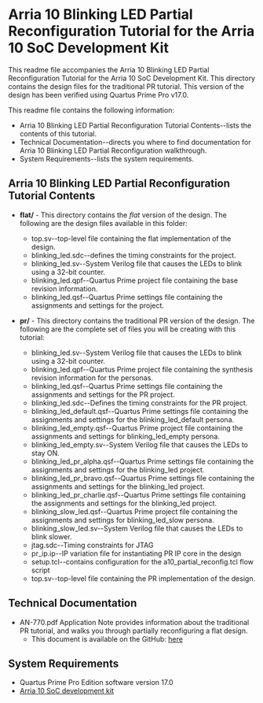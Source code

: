 # Arria 10 Blinking LED Partial Reconfiguration Tutorial for the Arria 10 SoC Development Kit

This readme file accompanies the Arria 10 Blinking LED Partial Reconfiguration Tutorial for the Arria 10 SoC Development Kit. This directory contains the design files for the traditional PR tutorial. This version of the design has been verified using Quartus Prime Pro v17.0.

This readme file contains the following information:

*  Arria 10 Blinking LED Partial Reconfiguration Tutorial Contents--lists the contents of this tutorial.
*  Technical Documentation--directs you where to find documentation for Arria 10 Blinking LED Partial Reconfiguration walkthrough.
*  System Requirements--lists the system requirements.

## Arria 10 Blinking LED Partial Reconfiguration Tutorial Contents

*  **flat/** - This directory contains the *flat* version of the design. The following are the design files available in this folder:
	* top.sv--top-level file containing the flat implementation of the design.
	* blinking_led.sdc--defines the timing constraints for the project.
	* blinking_led.sv--System Verilog file that causes the LEDs to blink using a 32-bit counter.
	* blinking_led.qpf--Quartus Prime project file containing the base revision information.
	* blinking_led.qsf--Quartus Prime settings file containing the assignments and settings for the project.

*  **pr/** - This directory contains the traditional PR version of the design. The following are the complete set of files you will be creating with this tutorial:
	* blinking_led.sv--System Verilog file that causes the LEDs to blink using a 32-bit counter.
	* blinking_led.qpf--Quartus Prime project file containing the synthesis revision information for the personas.
	* blinking_led.qsf--Quartus Prime settings file containing the assignments and settings for the PR project.
	* blinking_led.sdc--Defines the timing constraints for the PR project.
	* blinking_led_default.qsf--Quartus Prime settings file containing the assignments and settings for the blinking_led_default persona.
	* blinking_led_empty.qsf--Quartus Prime project file containing the assignments and settings for blinking_led_empty persona.
	* blinking_led_empty.sv--System Verilog file that causes the LEDs to stay ON.
	* blinking_led_pr_alpha.qsf--Quartus Prime settings file containing the assignments and settings for the blinking_led project.
	* blinking_led_pr_bravo.qsf--Quartus Prime settings file containing the assignments and settings for the blinking_led project.
	* blinking_led_pr_charlie.qsf--Quartus Prime settings file containing the assignments and settings for the blinking_led project.
	* blinking_slow_led.qsf--Quartus Prime project file containing the assignments and settings for blinking_led_slow persona.
	* blinking_slow_led.sv--System Verilog file that causes the LEDs to blink slower.
	* jtag.sdc--Timing constraints for JTAG
	* pr_ip.ip--IP variation file for instantiating PR IP core in the design
	* setup.tcl--contains configuration for the a10_partial_reconfig.tcl flow script   
	* top.sv--top-level file containing the PR implementation of the design.

## Technical Documentation

*  AN-770.pdf Application Note provides information about the traditional PR tutorial, and walks you through partially reconfiguring a flat design.
   *  This document is available on the GitHub: [here](AN-770.pdf)


## System Requirements

*  Quartus Prime Pro Edition software version 17.0
*  [Arria 10 SoC development kit](https://www.altera.com/products/boards_and_kits/dev-kits/altera/arria-10-soc-development-kit.html)

